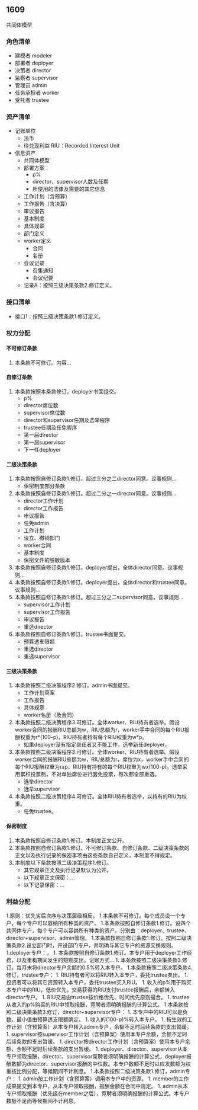 ## 1609

共同体模型

### 角色清单

* 建模者 modeler
* 部署者 deployer
* 决策者 director
* 监察者 supervisor
* 管理员 admin
* 任务承担者 worker
* 受托者 trustee

### 资产清单

* 记账单位
	* 法币
	* 待兑现利益 RIU：Recorded Interest Unit
* 信息资产
	* 共同体模型
    * 部署方案：
    	* p%
        * director、supervisor人数及任期
        * 所使用的法律及需要的其它信息
	* 工作计划（含预算）
    * 工作报告（含决算）
    * 审议报告
	* 基本制度
    * 具体规章
	* 部门定义
	* worker定义
		* 合同
		* 名册
	* 会议记录
		* 召集通知
		* 会议纪要
	* 记录A：按照三级决策条款2.修订定义。

### 接口清单

* 接口1：按照三级决策条款1.修订定义。

### 权力分配

#### 不可修订条款

1. 本条款不可修订。内容…

#### 自修订条款

1. 本条款按照本条款修订。deployer书面提交。
	* p%
 	* director席位数
 	* supervisor席位数
 	* director和supervisor任期及选举程序
 	* trustee任期及任免程序
 	* 第一届director
 	* 第一届supervisor
 	* 下一任deployer

#### 二级决策条款

1. 本条款按照自修订条款1.修订。超过三分之二director同意。议事规则…
	* 保密制度部分条款
1. 本条款按照自修订条款1.修订。超过二分之一director同意。议事规则…
	* director工作计划
	* director工作报告
	* 审议报告
	* 任免admin
	* 工作计划
	* 设立、撤销部门
	* worker合同
	* 基本制度
	* 保密文件的脱敏版本
1. 本条款按照自修订条款1.修订。deployer提出，全体director同意。议事规则…
1. 本条款按照自修订条款1.修订。deployer提出，全体director和trustee同意。议事规则…
1. 本条款按照自修订条款1.修订。超过三分之二supervisor同意。议事规则…
	* supervisor工作计划
	* supervisor工作报告
	* 审议报告
	* 重选director
1. 本条款按照自修订条款1.修订。trustee书面提交。
	* 预算透支限额
	* 重选director
	* 重选supervisor

#### 三级决策条款

1. 本条款按照二级决策程序2.修订。admin书面提交。
	* 工作计划草案
	* 工作报告
	* 具体规章
	* worker名册（及合同）
1. 本条款按照二级决策程序3.可修订。全体worker、RIU持有者选举。假设worker合同的报酬RIU总额为w，RIU总额为r，worker手中合同的每个RIU报酬权重为r*(100-p)，RIU持有者持有每个RIU权重为w*p。
	* 如果deployer没有指定继任者又不能工作，选举新任deployer。
1. 本条款按照二级决策程序3.可修订。全体worker、RIU持有者选举。假设worker合同的报酬RIU总额为w，RIU总额为r，席位为x，worker手中合同的每个RIU报酬权重为r*x*p，RIU持有持有的每个RIU权重为w*x*(100-p)。选举采用累积投票制，不对单独席位进行罢免投票，每次都全部重选。
	* 选举director
	* 选举supervisor
1. 本条款按照二级决策程序4.可修订。全体RIU持有者选举，以持有的RIU为权重。
	* 任免trustee。

#### 保密制度

1. 本条款按照自修订条款1.修订。本制度正文公开。
1. 本条款按照自修订条款1.修订。不可修订条款、自修订条款、二级决策条款的正文以及执行记录的保密事项由这些条款自己定义，本制度不得规定。
1. 本制度以下条款按照二级决策程序1.修订。
	* 其它规章正文及执行记录默认为公开。
	* 以下规章正文保密：…
	* 以下记录保密：…

### 利益分配

1.原则：优先劣后次序与决策层级相反。
1.本条款不可修订。每个成员设一个专户，每个专户可以容纳所有种类的资产。
1.本条款按照自修订条款1.修订。设四个共同体专户，每个专户可以容纳所有种类的资产。分别由：deployer、trustee、director+supervisor、admin管理。
1.本条款按照自修订条款1.修订。按照二级决策条款2.设立部门时，开设部门专户，并明确与其它专户的资源交换规则。
1.deployer专户：，
	1. 本条款按照自修订条款1.修订。本专户用于deployer工作经费，以及重构期间发生的短期支出。记账方式…
	1. 本条款按照二级决策条款3.修订。每月末将director专户余额的0.5%转入本专户。
1.本条款按照二级决策条款4.修订，trustee专户：
	1. RIU持有者可以将RIU转入本专户，委托trustee卖出。
	1. 投资者可以将其它资源转入本专户，委托trustee买入RIU。
	1. 收入的p%用于购买本专户中的RIU，低价优先。交易获得的RIU支付trustee报酬后，余额转入director专户。
	1. RIU交易由trustee按价格优先、时间优先原则撮合。
	1. trustee从收入的p%购买的RIU中领取报酬，竞聘者须明确报酬的计算公式。
1.本条款按照二级决策条款3.修订，director+supervisor专户：
	1. 本专户中的RIU可以是负数，最小值由预算透支限额确定。
	1. 收入的(100-p)%转入本专户。
	1. 按生效的工作计划（含预算案）从本专户转入admin专户，余额不足时后续条款的支出暂缓。
	1. supervisor按supervisor工作计划（含预算案）使用本专户余额，余额不足时后续条款的支出暂缓。
	1. director按director工作计划（含预算案）使用本专户余额，余额不足时后续条款的支出暂缓。
	1. deployer、director、supervisor从本专户领取报酬，director、supervisor竞聘者须明确报酬的计算公式，deployer报酬数额为director、supervisor报酬的中位数。本专户数额不足时以应发数额为权重按比例分配，等候期间不计利息。
1.本条款按照二级决策条款1.修订，admin专户：
	1. admin按工作计划（含预算案）调用本专户中的资源。
	1. member的工作成果提交到本专户，从本专户领取报酬，报酬金额在合同中规定。
	1. admin从本专户领取报酬（优先级在member之后），竞聘者须明确报酬的计算公式。本专户数额不足而等候期间不计利息。
